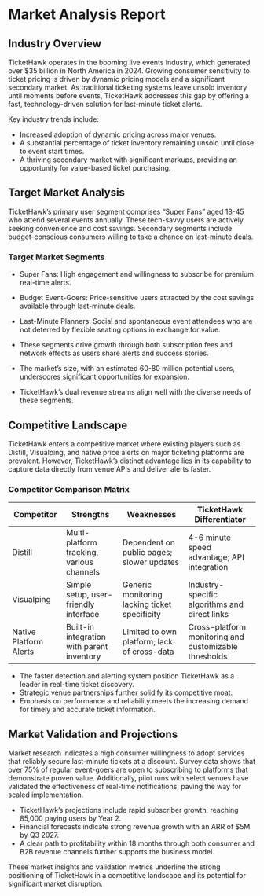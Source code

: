 # Market Analysis Report

## Industry Overview
TicketHawk operates in the booming live events industry, which generated over $35 billion in North America in 2024. Growing consumer sensitivity to ticket pricing is driven by dynamic pricing models and a significant secondary market. As traditional ticketing systems leave unsold inventory until moments before events, TicketHawk addresses this gap by offering a fast, technology-driven solution for last-minute ticket alerts.

Key industry trends include:
- Increased adoption of dynamic pricing across major venues.
- A substantial percentage of ticket inventory remaining unsold until close to event start times.
- A thriving secondary market with significant markups, providing an opportunity for value-based ticket purchasing.

## Target Market Analysis
TicketHawk’s primary user segment comprises “Super Fans” aged 18-45 who attend several events annually. These tech-savvy users are actively seeking convenience and cost savings. Secondary segments include budget-conscious consumers willing to take a chance on last-minute deals.

### Target Market Segments
- Super Fans: High engagement and willingness to subscribe for premium real-time alerts.
- Budget Event-Goers: Price-sensitive users attracted by the cost savings available through last-minute deals.
- Last-Minute Planners: Social and spontaneous event attendees who are not deterred by flexible seating options in exchange for value.

- These segments drive growth through both subscription fees and network effects as users share alerts and success stories.
- The market’s size, with an estimated 60-80 million potential users, underscores significant opportunities for expansion.
- TicketHawk’s dual revenue streams align well with the diverse needs of these segments.

## Competitive Landscape
TicketHawk enters a competitive market where existing players such as Distill, Visualping, and native price alerts on major ticketing platforms are prevalent. However, TicketHawk’s distinct advantage lies in its capability to capture data directly from venue APIs and deliver alerts faster.

### Competitor Comparison Matrix
| Competitor                   | Strengths                                  | Weaknesses                                    | TicketHawk Differentiator                |
|------------------------------|--------------------------------------------|-----------------------------------------------|-----------------------------------------|
| Distill                      | Multi-platform tracking, various channels  | Dependent on public pages; slower updates     | 4-6 minute speed advantage; API integration |
| Visualping                   | Simple setup, user-friendly interface      | Generic monitoring lacking ticket specificity | Industry-specific algorithms and direct links |
| Native Platform Alerts       | Built-in integration with parent inventory  | Limited to own platform; lack of cross-data     | Cross-platform monitoring and customizable thresholds |

- The faster detection and alerting system position TicketHawk as a leader in real-time ticket discovery.
- Strategic venue partnerships further solidify its competitive moat.
- Emphasis on performance and reliability meets the increasing demand for timely and accurate ticket information.

## Market Validation and Projections
Market research indicates a high consumer willingness to adopt services that reliably secure last-minute tickets at a discount. Survey data shows that over 75% of regular event-goers are open to subscribing to platforms that demonstrate proven value. Additionally, pilot runs with select venues have validated the effectiveness of real-time notifications, paving the way for scaled implementation.

- TicketHawk’s projections include rapid subscriber growth, reaching 85,000 paying users by Year 2.
- Financial forecasts indicate strong revenue growth with an ARR of $5M by Q3 2027.
- A clear path to profitability within 18 months through both consumer and B2B revenue channels further supports the business model.

These market insights and validation metrics underline the strong positioning of TicketHawk in a competitive landscape and its potential for significant market disruption.
